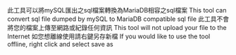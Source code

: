 此工具可以將mySQL匯出之sql檔案轉換為MariaDB相容之sql檔案
This tool can convert sql file dumped by mySQL to MariaDB compatible sql file
此工具不會將您的檔案上傳至網路或紀錄任何資訊
This tool will not upload your file to the Internet
如您想離線使用請右鍵另存新檔
If you would like to use the tool offline, right click and select save as
